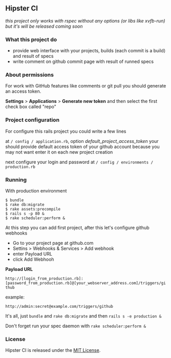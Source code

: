 ## Hipster CI

*this project only works with rspec without any options (or libs like xvfb-run) but it's  will be released coming soon*

### What this project do

  - provide web interface with your projects, builds (each commit is a build) and result of specs
  - write comment on github commit page with result of runned specs

### About permissions

  For work with GitHub features like comments or git pull you should generate an access token.
  
  **Settings** > **Applications** > **Generate new token**
  and then select the first check box called "repo"
  
### Project configuration

  For configure this rails project you could write a few lines
  
  at `/ config / application.rb`, option *default_project_access_token* your should provide
  default access token of your github account because you may not want enter it on each new project creation
  
  next configure your login and password at `/ config / environments / production.rb`
  
### Running

  With production environment
  
  ```
  $ bundle
  $ rake db:migrate
  $ rake assets:precompile
  $ rails s -p 80 &
  $ rake scheduler:perform &
  ```
  
  At this step you can add first project, after this let's configure github webhooks

  - Go to your project page at github.com
  - Settins > Webhooks & Services > Add webhook
  - enter Payload URL
  - click Add Webhooh
  
  **Payload URL**

  `http://[login_from_production.rb]:[password_from_production.rb]@[your_webserver_address.com]/triggers/github`
  
  example:
  
  `http://admin:secret@example.com/triggers/github`
  
  

  It's all, just `bundle` and `rake db:migrate` and then `rails s -e production &`
  
  Don't forget run your spec daemon with `rake scheduler:perform &`

### License

Hipster CI is released under the [MIT License](http://www.opensource.org/licenses/MIT).
